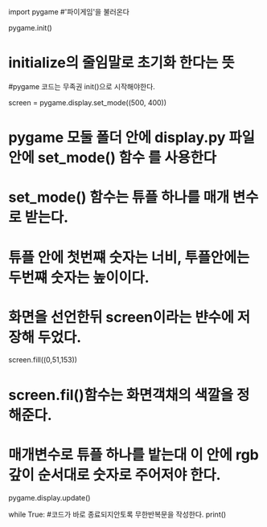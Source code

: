 import pygame
#'파이게임'을 불러온다

pygame.init()
# initialize의 줄임말로 초기화 한다는 뜻
#pygame 코드는 무족권 init()으로 시작해야한다.

screen = pygame.display.set_mode((500, 400))
# pygame 모둘 폴더 안에 display.py 파일 안에 set_mode() 함수 를 사용한다
# set_mode() 함수는 튜플 하나를 매개 변수로 받는다.
# 튜플 안에 첫번쨰 숫자는 너비, 투플안에는 두번쨰 숫자는 높이이다.
# 화면을 선언한뒤 screen이라는 뱐수에 저장해 두었다.

screen.fill((0,51,153))
# screen.fil()함수는 화면객채의 색깔을 정해준다.
# 매개변수로 튜플 하나를 밭는대 이 안에 rgb 갚이 순서대로 숫자로 주어저야 한다.
pygame.display.update()

while True:
    #코드가 바로 종료되지안토록 무한반복문을 작성한다.
    print()
